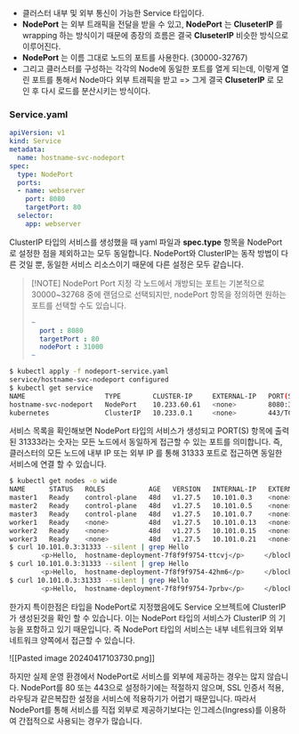 
- 클러스터 내부 및 외부 통신이 가능한 Service 타입이다.
- **NodePort** 는 외부 트래픽을 전달을 받을 수 있고, **NodePort** 는 **CluseterIP** 를 wrapping 하는 방식이기 때문에 종장의 흐름은 결국 **CluseterIP**  비슷한 방식으로 이루어진다.
- **NodePort** 는 이름 그대로 노드의 포트를 사용한다. (30000-32767)
- 그리고 클러스터를 구성하는 각각의 Node에 동일한 포트를 열게 되는데, 이렇게 열린 포트를 통해서 Node마다 외부 트래픽을 받고 => 그게 결국 **CluseterIP** 로 모인 후 다시 로드를 분산시키는 방식이다.
### Service.yaml
```yaml
apiVersion: v1
kind: Service
metadata:
  name: hostname-svc-nodeport
spec:
  type: NodePort
  ports:
  - name: webserver
    port: 8080
    targetPort: 80
  selector:
    app: webserver
```

ClusterIP 타입의 서비스를 생성했을 때 yaml 파일과 **spec.type** 항목을 NodePort 로 설정한 점을 제외하고는 모두 동일합니다. NodePort와 ClusterIP는 동작 방법이 다른 것일 뿐, 동일한 서비스 리소스이기 때문에 다른 설정은 모두 같습니다.

> [!NOTE] NodePort Port 지정
> 각 노드에서 개방되는 포트는 기본적으로 30000~32768 중에 랜덤으로 선택되지만, nodePort 항목을 정의하면 원하는 포트를 선택할 수도 있습니다.
> ```yaml
> ~
>   port : 8080
>   targetPort : 80
>   nodePort : 31000  
> ~
> ```

```bash
$ kubectl apply -f nodeport-service.yaml
service/hostname-svc-nodeport configured
$ kubectl get service
NAME                    TYPE        CLUSTER-IP     EXTERNAL-IP   PORT(S)          AGE
hostname-svc-nodeport   NodePort    10.233.60.61   <none>        8080:31333/TCP   76s
kubernetes              ClusterIP   10.233.0.1     <none>        443/TCP          48d
```

서비스 목록을 확인해보면 NodePort 타입의 서비스가 생성되고 PORT(S) 항목에 출력된 31333라는 숫자는 모든 노드에서 동일하게 접근할 수 있는 포트를 의미합니다. 즉, 클러스터의 모든 노드에 내부 IP 또는 외부 IP 를 통해 31333 포트로 접근하면 동일한 서비스에 연결 할 수 있습니다.

```bash
$ kubectl get nodes -o wide
NAME      STATUS   ROLES           AGE   VERSION   INTERNAL-IP   EXTERNAL-IP   OS-IMAGE             KERNEL-VERSION       CONTAINER-RUNTIME
master1   Ready    control-plane   48d   v1.27.5   10.101.0.3    <none>        Ubuntu 22.04.4 LTS   5.15.0-97-generic    cri-o://1.27.1
master2   Ready    control-plane   48d   v1.27.5   10.101.0.5    <none>        Ubuntu 22.04.4 LTS   5.15.0-101-generic   cri-o://1.27.1
master3   Ready    control-plane   48d   v1.27.5   10.101.0.7    <none>        Ubuntu 22.04.4 LTS   5.15.0-97-generic    cri-o://1.27.1
worker1   Ready    <none>          48d   v1.27.5   10.101.0.13   <none>        Ubuntu 22.04.4 LTS   5.15.0-97-generic    cri-o://1.27.1
worker2   Ready    <none>          48d   v1.27.5   10.101.0.15   <none>        Ubuntu 22.04.4 LTS   5.15.0-101-generic   cri-o://1.27.1
worker3   Ready    <none>          48d   v1.27.5   10.101.0.21   <none>        Ubuntu 22.04.4 LTS   5.15.0-101-generic   cri-o://1.27.1
$ curl 10.101.0.3:31333 --silent | grep Hello
        <p>Hello,  hostname-deployment-7f8f9f9754-ttcvj</p>     </blockquote>
$ curl 10.101.0.3:31333 --silent | grep Hello
        <p>Hello,  hostname-deployment-7f8f9f9754-42hm6</p>     </blockquote>
$ curl 10.101.0.3:31333 --silent | grep Hello
        <p>Hello,  hostname-deployment-7f8f9f9754-7prbv</p>     </blockquote>
```

한가지 특이한점은 타입을 NodePort로 지정했음에도 Service 오브젝트에 ClusterIP 가 생성된것을 확인 할 수 있습니다. 이는 NodePort 타입의 서비스가 ClusterIP 의 기능을 포함하고 있기 때문입니다. 즉 NodePort 타입의 서비스는 내부 네트워크와 외부 네트워크 양쪽에서 접근할 수 있습니다.

![[Pasted image 20240417103730.png]]

하지만 실제 운영 환경에서 NodePort로 서비스를 외부에 제공하는 경우는 많지 않습니다. NodePort를 80 또는 443으로 설정하기에는 적절하지 않으며, SSL 인증서 적용, 라우팅과 같은복잡한 설정을 서비스에 적용하기가 어렵기 때문입니다. 따라서 NodePort를 통해 서비스를 직접 외부로 제공하기보다는 인그레스(Ingress)를 이용하여 간접적으로 사용되는 경우가 많습니다.


